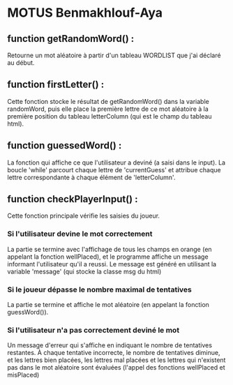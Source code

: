 # MOTUS Benmakhlouf-Aya
## function getRandomWord() : 
Retourne un mot aléatoire à partir d'un tableau WORDLIST que j'ai déclaré au début.

## function firstLetter() : 
Cette fonction stocke le résultat de getRandomWord() dans la variable randomWord, puis elle place la première lettre de ce mot aléatoire à la première position du tableau letterColumn (qui est le champ du tableau html).

## function guessedWord() : 
La fonction qui affiche ce que l'utilisateur a deviné (a saisi dans le input).
La boucle 'while' parcourt chaque lettre de 'currentGuess' et attribue chaque lettre correspondante à chaque élément de 'letterColumn'.

## function checkPlayerInput() : 
Cette fonction principale vérifie les saisies du joueur.
### Si l'utilisateur devine le mot correctement 
La partie se termine avec l'affichage de tous les champs en orange (en appelant la fonction wellPlaced), et le programme affiche un message informant l'utilisateur qu'il a reussi. Le message est généré en utilisant la variable 'message' (qui stocke la classe msg du html)
### Si le joueur dépasse le nombre maximal de tentatives
La partie se termine et affiche le mot aléatoire (en appelant la fonction guessWord()).
### Si l'utilisateur n'a pas correctement deviné le mot 
Un message d'erreur qui s'affiche en indiquant le nombre de tentatives restantes. À chaque tentative incorrecte, le nombre de tentatives diminue, et les lettres bien placées, les lettres mal placées et les lettres qui n'existent pas dans le mot aléatoire sont évaluées (l'appel des fonctions wellPlaced et misPlaced)